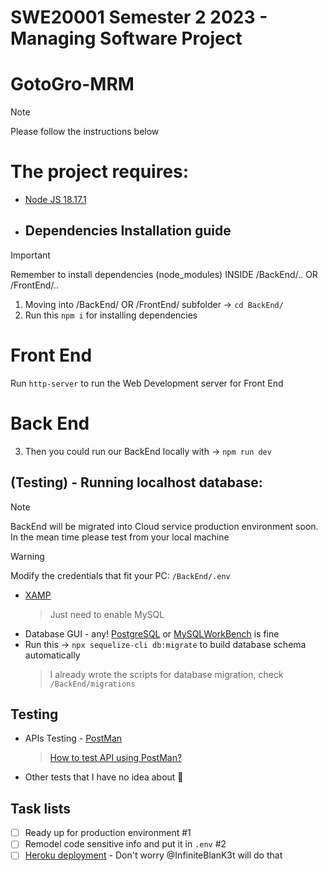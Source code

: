 # SWE20001 Semester 2 2023 - Managing Software Project

# GotoGro-MRM

> [!NOTE]
> Please follow the instructions below

# The project requires:

- [Node JS 18.17.1](https://nodejs.org/en)
- ## Dependencies Installation guide

> [!Important]
> Remember to install dependencies (node_modules) INSIDE <root> /BackEnd/.. OR /FrontEnd/..

1. Moving into /BackEnd/ OR /FrontEnd/ subfolder -> `cd BackEnd/`
2. Run this `npm i` for installing dependencies

# Front End
Run ```http-server``` to run the Web Development server for Front End

# Back End


3. Then you could run our BackEnd locally with -> `npm run dev`

## (Testing) - Running localhost database:

> [!NOTE]
> BackEnd will be migrated into Cloud service production environment soon. In the mean time please test from your local machine

> [!Warning]
> Modify the credentials that fit your PC: `/BackEnd/.env`

- [XAMP](https://www.apachefriends.org/download.html)
  > Just need to enable MySQL
- Database GUI - any! [PostgreSQL](https://www.postgresql.org/) or [MySQLWorkBench](https://www.mysql.com/products/workbench/) is fine
- Run this -> `npx sequelize-cli db:migrate` to build database schema automatically
  > I already wrote the scripts for database migration, check `/BackEnd/migrations`

## Testing

- APIs Testing - [PostMan](https://www.postman.com)
  > [How to test API using PostMan?](https://youtu.be/CLG0ha_a0q8?si=X-ED1t5GpPRQ-qct)
- Other tests that I have no idea about 🤷

## Task lists

- [ ] Ready up for production environment #1
- [ ] Remodel code sensitive info and put it in `.env` #2
- [ ] [Heroku deployment](https://dashboard.heroku.com/login) - Don't worry @InfiniteBlanK3t will do that
